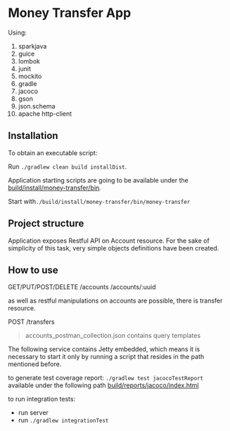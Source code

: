  # Money Transfer App
 
 Using:
 1. sparkjava
 2. guice
 3. lombok
 4. junit
 5. mockito
 6. gradle
 7. jacoco
 8. gson
 9. json.schema
 10. apache http-client
 
 
 ## Installation
 
 To obtain an executable script:
 
 Run `./gradlew clean build installDist`. 
 
 Application starting 
 scripts are going to be available under the [build/install/money-transfer/bin](build/install/money-transfer/bin).
 
 Start with`./build/install/money-transfer/bin/money-transfer`
 
 ## Project structure
 
 Application exposes Restful API on Account resource.
 For the sake of simplicity of this task, very simple objects definitions have been created.
 
 
 ## How to use
 
 GET/PUT/POST/DELETE
 /accounts
 /accounts/:uuid
 
 as well as restful manipulations on accounts are possible, there is transfer resource.
 
 POST
 /transfers
 
 > accounts_postman_collection.json contains query templates
 
 The following service contains Jetty embedded, which means it is necessary to start it only by 
 running a script that resides in the path mentioned before.
 
 to generate test coverage report:
 `./gradlew test jacocoTestReport`
 available under the following path [build/reports/jacoco/index.html](build/reports/jacoco/index.html)
 
 to run integration tests:
 * run server
 * run `./gradlew integrationTest`
 